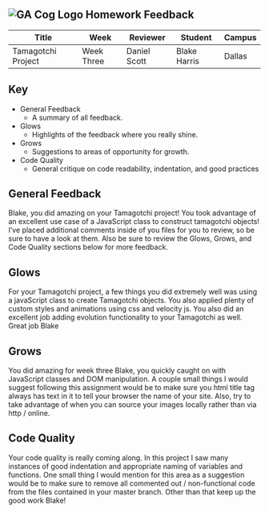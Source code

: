 ## ![GA Cog Logo](https://ga-dash.s3.amazonaws.com/production/assets/logo-9f88ae6c9c3871690e33280fcf557f33.png) Homework Feedback


| Title                      | Week     | Reviewer | Student |Campus |
|--------------------------|----------|----------|---------|--------|
| Tamagotchi Project | Week Three | Daniel Scott| Blake Harris | Dallas |

## Key
- General Feedback
  * A summary of all feedback.
- Glows
  * Highlights of the feedback where you really shine.
- Grows
  * Suggestions to areas of opportunity for growth.
- Code Quality
  * General critique on code readability, indentation, and good practices


## General Feedback
Blake, you did amazing on your Tamagotchi project! You took advantage of an excellent use case of a JavaScript class to construct tamagotchi objects! I’ve placed additional comments inside of you files for you to review, so be sure to have a look at them. Also be sure to review the Glows, Grows, and Code Quality sections below for more feedback.

## Glows

For your Tamagotchi project, a few things you did extremely well was using a javaScript class to create Tamagotchi objects. You also applied plenty of custom styles and animations using css and velocity js. You also did an excellent job adding evolution functionality to your Tamagotchi as well. Great job Blake

## Grows

You did amazing for week three Blake, you quickly caught on with JavaScript classes and DOM manipulation. A couple small things I would suggest following this assignment would be to make sure you html title tag always has text in it to tell your browser the name of your site. Also, try to take advantage of when you can source your images locally rather than via http / online.

## Code Quality

Your code quality is really coming along. In this project I saw many instances of good indentation and appropriate naming of variables and functions. One small thing I would mention for this area as a suggestion would be to make sure to remove all commented out / non-functional code from the files contained in your master branch. Other than that keep up the good work Blake!


